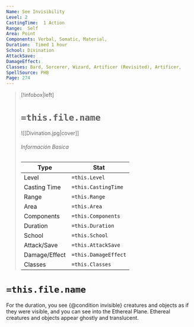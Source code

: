 ```yaml
---
Name: See Invisibility
Level: 2
CastingTime:  1 Action 
Range:  Self
Area: Point
Components: Verbal, Somatic, Material, 
Duration:  Timed 1 hour
School: Divination
AttackSave: 
DamageEffect: 
Classes: Bard, Sorcerer, Wizard, Artificer (Revisited), Artificer, 
SpellSource: PHB
Page: 274
---
```


>[!infobox|left]
># `=this.file.name`
>![[Divination.jpg|cover]]
> ###### Información Basica
> Type |  Stat |
> ---|---|
> Level | `=this.Level` |
> Casting Time | `=this.CastingTime` |
> Range | `=this.Range` |
> Area | `=this.Area` |
> Components | `=this.Components` |
> Duration | `=this.Duration` |
> School | `=this.School` |
> Attack/Save | `=this.AttackSave` |
> Damage/Effect | `=this.DamageEffect` |
> Classes | `=this.Classes` |

# `=this.file.name`
For the duration, you see {@condition invisible} creatures and objects as if they were visible, and you can see into the Ethereal Plane. Ethereal creatures and objects appear ghostly and translucent.



 


